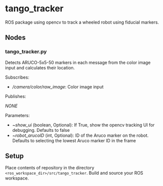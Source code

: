 # tango_tracker
ROS package using opencv to track a wheeled robot using fiducial markers.

## Nodes
### tango_tracker.py
Detects ARUCO-5x5-50 markers in each message from the color image input and calculates their location.

Subscribes:
 - */camera/color/raw_image*: Color image input

Publishes:

*NONE*

Parameters:
 - *~show_ui* (boolean, Optional): If True, show the opencv tracking UI for debugging. Defaults to false
 - *~robot_arucoID* (int, Optional): ID of the Aruco marker on the robot. Defaults to selecting the lowest Aruco marker ID in the frame


## Setup
Place contents of repository in the directory ```<ros_workspace_dir>/src/tango_tracker```. Build and source your ROS workspace.
